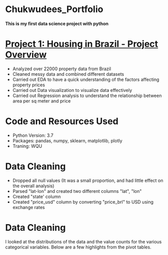 # Chukwudees_Portfolio
#### This is my first data science project with python

# [Project 1: Housing in Brazil - Project Overview](https://github.com/Cidowu/Chukwudees_Portfolio) 
* Analyzed over 22000 property data from Brazil
* Cleaned messy data and combined different datasets
* Carried out EDA to have a quick understanding of the factors affecting property prices
* Carried out Data visualization to visualize data effectively
* Carried out Regression analysis to understand the relationship between area per sq meter and price


# Code and Resources Used
* Python Version: 3.7
* Packages: pandas, numpy, sklearn, matplotlib, plotly
* Traning: WQU


# Data Cleaning
* Dropped all null values (It was a small proportion, and had little effect on the overall analysis)
* Parsed "lat-lon" and created two different columns "lat", "lon"
* Created "state' column 
* Created "price_usd" column by converting "price_brl" to USD using exchange rates


# Data Cleaning
I looked at the distributions of the data and the value counts for the various categorical variables. 
Below are a few highlights from the pivot tables.
